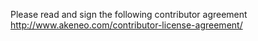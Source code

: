 Please read and sign the following contributor agreement http://www.akeneo.com/contributor-license-agreement/

